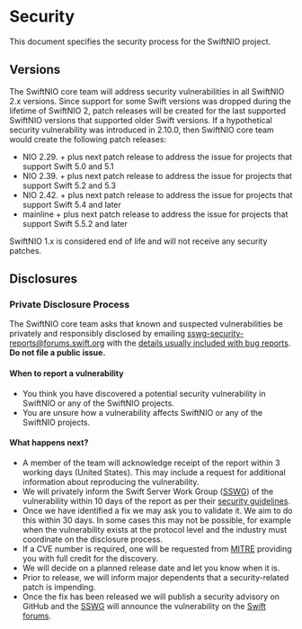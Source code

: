 # Security

This document specifies the security process for the SwiftNIO project.

## Versions

The SwiftNIO core team will address security vulnerabilities in all SwiftNIO 2.x
versions. Since support for some Swift versions was dropped during the lifetime of
SwiftNIO 2, patch releases will be created for the last supported SwiftNIO versions
that supported older Swift versions.
If a hypothetical security vulnerability was introduced in 2.10.0, then SwiftNIO core
team would create the following patch releases:

* NIO 2.29. + plus next patch release to address the issue for projects that support
  Swift 5.0 and 5.1
* NIO 2.39. + plus next patch release to address the issue for projects that support
  Swift 5.2 and 5.3
* NIO 2.42. + plus next patch release to address the issue for projects that support
  Swift 5.4 and later
* mainline + plus next patch release to address the issue for projects that support
  Swift 5.5.2 and later

SwiftNIO 1.x is considered end of life and will not receive any security patches.

## Disclosures

### Private Disclosure Process

The SwiftNIO core team asks that known and suspected vulnerabilities be
privately and responsibly disclosed by emailing
[sswg-security-reports@forums.swift.org](mailto:sswg-security-reports@forums.swift.org)
with the [details usually included with bug reports][issue-template].
**Do not file a public issue.**

#### When to report a vulnerability

* You think you have discovered a potential security vulnerability in SwiftNIO
  or any of the SwiftNIO projects.
* You are unsure how a vulnerability affects SwiftNIO or any of the SwiftNIO
  projects.

#### What happens next?

* A member of the team will acknowledge receipt of the report within 3
  working days (United States). This may include a request for additional
  information about reproducing the vulnerability.
* We will privately inform the Swift Server Work Group ([SSWG][sswg]) of the
  vulnerability within 10 days of the report as per their [security
  guidelines][sswg-security].
* Once we have identified a fix we may ask you to validate it. We aim to do this
  within 30 days. In some cases this may not be possible, for example when the
  vulnerability exists at the protocol level and the industry must coordinate on
  the disclosure process.
* If a CVE number is required, one will be requested from [MITRE][mitre]
  providing you with full credit for the discovery.
* We will decide on a planned release date and let you know when it is.
* Prior to release, we will inform major dependents that a security-related
  patch is impending.
* Once the fix has been released we will publish a security advisory on GitHub
  and the [SSWG][sswg] will announce the vulnerability on the [Swift
  forums][swift-forums-sec].

[issue-template]: https://github.com/apple/swift-nio/blob/main/.github/ISSUE_TEMPLATE.md
[sswg]: https://github.com/swift-server/sswg
[sswg-security]: https://github.com/swift-server/sswg/blob/main/process/incubation.md#security-best-practices
[swift-forums-sec]: https://forums.swift.org/c/server/security-updates/
[mitre]: https://cveform.mitre.org/
